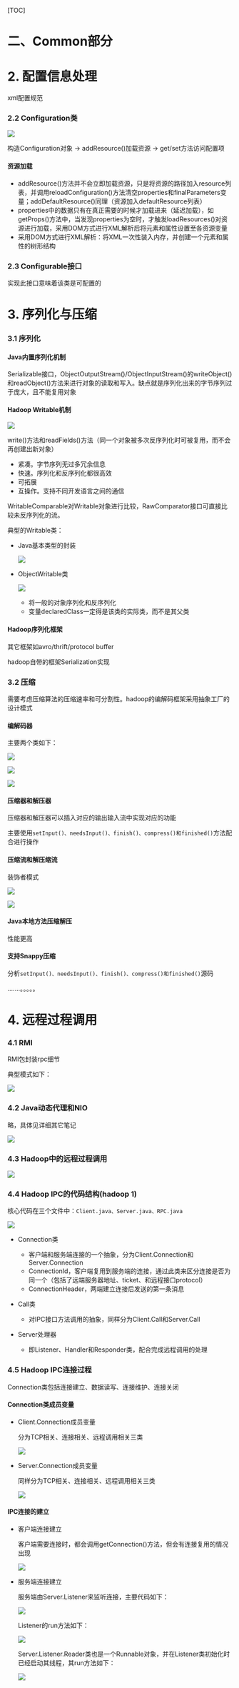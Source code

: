 [TOC]

# 二、Common部分

# 2. 配置信息处理

xml配置规范

### 2.2 Configuration类

![](2-1.jpg)

构造Configuration对象 -> addResource()加载资源 -> get/set方法访问配置项

#### 资源加载

- addResource()方法并不会立即加载资源，只是将资源的路径加入resource列表，并调用reloadConfiguration()方法清空properties和finalParameters变量；addDefaultResource()同理（资源加入defaultResource列表）
- properties中的数据只有在真正需要的时候才加载进来（延迟加载），如getProps()方法中，当发现properties为空时，才触发loadResources()对资源进行加载，采用DOM方式进行XML解析后将元素和属性设置至各资源变量
- 采用DOM方式进行XML解析：将XML一次性装入内存，并创建一个元素和属性的树形结构

### 2.3 Configurable接口

实现此接口意味着该类是可配置的

# 3. 序列化与压缩

### 3.1 序列化

#### Java内置序列化机制

Serializable接口，ObjectOutputStream()/ObjectInputStream()的writeObject()和readObject()方法来进行对象的读取和写入。缺点就是序列化出来的字节序列过于庞大，且不能复用对象

#### Hadoop Writable机制

![](3-1.jpg)

write()方法和readFields()方法（同一个对象被多次反序列化时可被复用，而不会再创建出新对象）

- 紧凑。字节序列无过多冗余信息
- 快速。序列化和反序列化都很高效
- 可拓展
- 互操作。支持不同开发语言之间的通信

WritableComparable对Writable对象进行比较，RawComparator接口可直接比较未反序列化的流。

典型的Writable类：

- Java基本类型的封装

  ![](3-2.jpg)

- ObjectWritable类

  ![](3-3.jpg)

  - 将一般的对象序列化和反序列化
  - 变量declaredClass一定得是该类的实际类，而不是其父类

#### Hadoop序列化框架

其它框架如avro/thrift/protocol buffer

hadoop自带的框架Serialization实现

### 3.2 压缩

需要考虑压缩算法的压缩速率和可分割性。hadoop的编解码框架采用抽象工厂的设计模式

#### 编解码器

主要两个类如下：

![](3-4.jpg)

![](3-5.jpg)

![](3-6.jpg)

#### 压缩器和解压器

压缩器和解压器可以插入对应的输出输入流中实现对应的功能

主要使用`setInput()、needsInput()、finish()、compress()和finished()`方法配合进行操作

#### 压缩流和解压缩流

装饰者模式

![](3-7.jpg)

![](3-8.jpg)

#### Java本地方法压缩解压

性能更高

#### 支持Snappy压缩

分析`setInput()、needsInput()、finish()、compress()和finished()`源码

.......。。。。。

# 4. 远程过程调用

### 4.1 RMI

RMI包封装rpc细节

典型模式如下：

![](4-1.jpg)

### 4.2 Java动态代理和NIO

略，具体见详细其它笔记

![](4-2.jpg)

### 4.3 Hadoop中的远程过程调用

![](4-3.jpg)

### 4.4 Hadoop IPC的代码结构(hadoop 1)

核心代码在三个文件中：`Client.java、Server.java、RPC.java`

![](4-4.jpg)

- Connection类
  - 客户端和服务端连接的一个抽象，分为Client.Connection和Server.Connection
  - ConnectionId，客户端复用到服务端的连接，通过此类来区分连接是否为同一个（包括了远端服务器地址、ticket、和远程接口protocol）
  - ConnectionHeader，两端建立连接后发送的第一条消息

- Call类
  - 对IPC接口方法调用的抽象，同样分为Client.Call和Server.Call

- Server处理器
  - 即Listener、Handler和Responder类，配合完成远程调用的处理

### 4.5 Hadoop IPC连接过程

Connection类包括连接建立、数据读写、连接维护、连接关闭

#### Connection类成员变量

- Client.Connection成员变量

  分为TCP相关、连接相关、远程调用相关三类

  ![](4-5.jpg)

- Server.Connection成员变量

  同样分为TCP相关、连接相关、远程调用相关三类

  ![](4-6.jpg)

#### IPC连接的建立

- 客户端连接建立

  客户端需要连接时，都会调用getConnection()方法，但会有连接复用的情况出现

  ![](4-7.jpg)

- 服务端连接建立

  服务端由Server.Listener来监听连接，主要代码如下：

  ![](4-8.jpg)

  Listener的run方法如下：

  ![](4-9.jpg)

  Server.Listener.Reader类也是一个Runnable对象，并在Listener类初始化时已经启动其线程，其run方法如下：

  ![](4-10.jpg)

